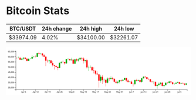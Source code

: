 # Bitcoin Stats

BTC/USDT|24h change|24h high|24h low|
|---|---|---|---|
|$33974.09|4.02%|$34100.00|$32261.07|

<img src="./chart.svg">
